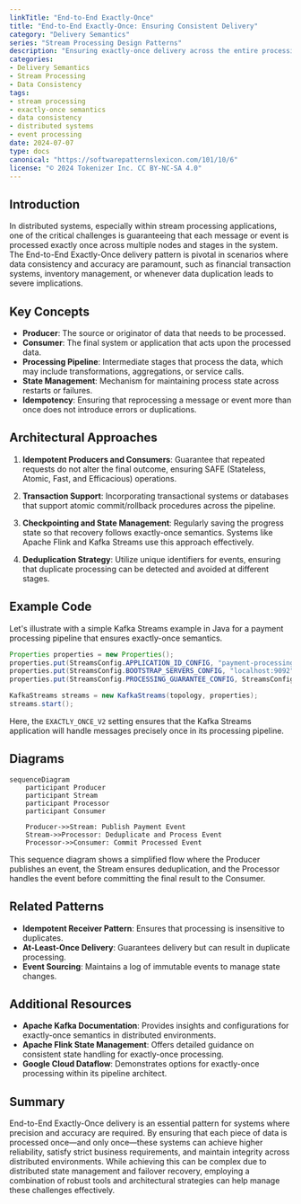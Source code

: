 ```yaml
---
linkTitle: "End-to-End Exactly-Once"
title: "End-to-End Exactly-Once: Ensuring Consistent Delivery"
category: "Delivery Semantics"
series: "Stream Processing Design Patterns"
description: "Ensuring exactly-once delivery across the entire processing pipeline, from producer to consumer, such as confirming each payment is processed only once in a financial system."
categories:
- Delivery Semantics
- Stream Processing
- Data Consistency
tags:
- stream processing
- exactly-once semantics
- data consistency
- distributed systems
- event processing
date: 2024-07-07
type: docs
canonical: "https://softwarepatternslexicon.com/101/10/6"
license: "© 2024 Tokenizer Inc. CC BY-NC-SA 4.0"
---
```


## Introduction

In distributed systems, especially within stream processing applications, one of the critical challenges is guaranteeing that each message or event is processed exactly once across multiple nodes and stages in the system. The End-to-End Exactly-Once delivery pattern is pivotal in scenarios where data consistency and accuracy are paramount, such as financial transaction systems, inventory management, or whenever data duplication leads to severe implications.

## Key Concepts

- **Producer**: The source or originator of data that needs to be processed.
- **Consumer**: The final system or application that acts upon the processed data.
- **Processing Pipeline**: Intermediate stages that process the data, which may include transformations, aggregations, or service calls.
- **State Management**: Mechanism for maintaining process state across restarts or failures.
- **Idempotency**: Ensuring that reprocessing a message or event more than once does not introduce errors or duplications.

## Architectural Approaches

1. **Idempotent Producers and Consumers**: Guarantee that repeated requests do not alter the final outcome, ensuring SAFE (Stateless, Atomic, Fast, and Efficacious) operations.

2. **Transaction Support**: Incorporating transactional systems or databases that support atomic commit/rollback procedures across the pipeline.

3. **Checkpointing and State Management**: Regularly saving the progress state so that recovery follows exactly-once semantics. Systems like Apache Flink and Kafka Streams use this approach effectively.

4. **Deduplication Strategy**: Utilize unique identifiers for events, ensuring that duplicate processing can be detected and avoided at different stages.

## Example Code

Let's illustrate with a simple Kafka Streams example in Java for a payment processing pipeline that ensures exactly-once semantics.

```java
Properties properties = new Properties();
properties.put(StreamsConfig.APPLICATION_ID_CONFIG, "payment-processing-app");
properties.put(StreamsConfig.BOOTSTRAP_SERVERS_CONFIG, "localhost:9092");
properties.put(StreamsConfig.PROCESSING_GUARANTEE_CONFIG, StreamsConfig.EXACTLY_ONCE_V2);

KafkaStreams streams = new KafkaStreams(topology, properties);
streams.start();
```

Here, the `EXACTLY_ONCE_V2` setting ensures that the Kafka Streams application will handle messages precisely once in its processing pipeline.

## Diagrams

```mermaid
sequenceDiagram
    participant Producer
    participant Stream
    participant Processor
    participant Consumer

    Producer->>Stream: Publish Payment Event
    Stream->>Processor: Deduplicate and Process Event
    Processor->>Consumer: Commit Processed Event
```

This sequence diagram shows a simplified flow where the Producer publishes an event, the Stream ensures deduplication, and the Processor handles the event before committing the final result to the Consumer.

## Related Patterns

- **Idempotent Receiver Pattern**: Ensures that processing is insensitive to duplicates.
- **At-Least-Once Delivery**: Guarantees delivery but can result in duplicate processing.
- **Event Sourcing**: Maintains a log of immutable events to manage state changes.

## Additional Resources

- **Apache Kafka Documentation**: Provides insights and configurations for exactly-once semantics in distributed environments.
- **Apache Flink State Management**: Offers detailed guidance on consistent state handling for exactly-once processing.
- **Google Cloud Dataflow**: Demonstrates options for exactly-once processing within its pipeline architect.

## Summary

End-to-End Exactly-Once delivery is an essential pattern for systems where precision and accuracy are required. By ensuring that each piece of data is processed once—and only once—these systems can achieve higher reliability, satisfy strict business requirements, and maintain integrity across distributed environments. While achieving this can be complex due to distributed state management and failover recovery, employing a combination of robust tools and architectural strategies can help manage these challenges effectively.
